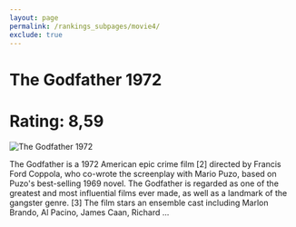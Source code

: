 ```yaml
---
layout: page
permalink: /rankings_subpages/movie4/
exclude: true
---
```

    
# The Godfather 1972
# Rating: 8,59
![The Godfather 1972](https://fwcdn.pl/fpo/10/89/1089/7196615_1.7.webp)


The Godfather is a 1972 American epic crime film [2] directed by Francis Ford Coppola, who co-wrote the screenplay with Mario Puzo, based on Puzo's best-selling 1969 novel. The Godfather is regarded as one of the greatest and most influential films ever made, as well as a landmark of the gangster genre. [3] The film stars an ensemble cast including Marlon Brando, Al Pacino, James Caan, Richard ...